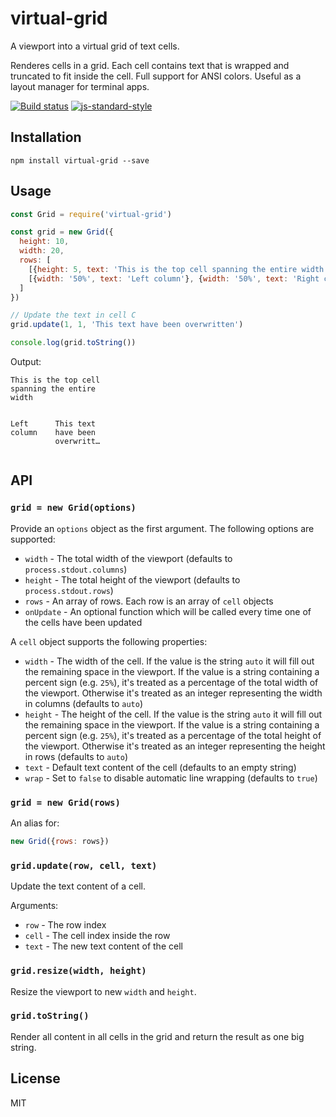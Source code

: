 # virtual-grid

A viewport into a virtual grid of text cells.

Renderes cells in a grid. Each cell contains text that is wrapped and
truncated to fit inside the cell. Full support for ANSI colors. Useful
as a layout manager for terminal apps.

[![Build status](https://travis-ci.org/watson/virtual-grid.svg?branch=master)](https://travis-ci.org/watson/virtual-grid)
[![js-standard-style](https://img.shields.io/badge/code%20style-standard-brightgreen.svg?style=flat)](https://github.com/feross/standard)

## Installation

```
npm install virtual-grid --save
```

## Usage

```js
const Grid = require('virtual-grid')

const grid = new Grid({
  height: 10,
  width: 20,
  rows: [
    [{height: 5, text: 'This is the top cell spanning the entire width'}],
    [{width: '50%', text: 'Left column'}, {width: '50%', text: 'Right column'}]
  ]
})

// Update the text in cell C
grid.update(1, 1, 'This text have been overwritten')

console.log(grid.toString())
```

Output:

```
This is the top cell
spanning the entire
width


Left      This text
column    have been
          overwritt…


```

## API

### `grid = new Grid(options)`

Provide an `options` object as the first argument. The following options
are supported:

- `width` - The total width of the viewport (defaults to
  `process.stdout.columns`)
- `height` - The total height of the viewport (defaults to
  `process.stdout.rows`)
- `rows` - An array of rows. Each row is an array of `cell` objects
- `onUpdate` - An optional function which will be called every time one
  of the cells have been updated

A `cell` object supports the following properties:

- `width` - The width of the cell. If the value is the string `auto` it
  will fill out the remaining space in the viewport. If the value is a
  string containing a percent sign (e.g. `25%`), it's treated as a
  percentage of the total width of the viewport. Otherwise it's treated
  as an integer representing the width in columns (defaults to `auto`)
- `height` - The height of the cell. If the value is the string `auto`
  it will fill out the remaining space in the viewport. If the value is
  a string containing a percent sign (e.g. `25%`), it's treated as a
  percentage of the total height of the viewport. Otherwise it's treated
  as an integer representing the height in rows (defaults to `auto`)
- `text` - Default text content of the cell (defaults to an empty
  string)
- `wrap` - Set to `false` to disable automatic line wrapping (defaults
  to `true`)

### `grid = new Grid(rows)`

An alias for:

```js
new Grid({rows: rows})
```

### `grid.update(row, cell, text)`

Update the text content of a cell.

Arguments:

- `row` - The row index
- `cell` - The cell index inside the row
- `text` - The new text content of the cell

### `grid.resize(width, height)`

Resize the viewport to new `width` and `height`.

### `grid.toString()`

Render all content in all cells in the grid and return the result as one
big string.

## License

MIT
